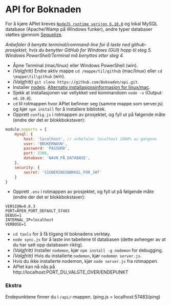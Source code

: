 API for Boknaden
==============
For å kjøre APIet kreves [`NodeJS runtime versjon 6.10.0`](https://nodejs.org) og lokal MySQL database (Apache/Wamp på Windows funker), andre typer databaser støttes gjennom [Sequelize](http://docs.sequelizejs.com/en/v3/).

*Anbefaler å benytte terminal/command-line for å laste ned github-prosjektet, hvis du benytter GitHub for Windows (GUI) hopp til steg 5.*
*Windows PowerShell/Terminal må benyttes etter steg 4.*

- Åpne Terminal (mac/linux) eller Windows PowerShell (win).
- *(Valgfritt)* Endre aktiv mappe `cd /mappe/til/github` (mac/linux) eller `cd \mappe\til\github` (win).
- *(Valgfritt)* `git clone https://github.com/Boknaden/api.git`.
-  Installer [nodejs](https://nodejs.org). [Alternativ installasjonsinformasjon for linux/mac](https://github.com/nodejs/node).
- Sjekk at installasjonen var vellykket ved kommandoen `node -v` (Output: `v6.10.0`).
- `cd` til rotmappen hvor APIet befinner seg (samme mappe som server.js) og kjør `npm install` for å installere bibliotek.
- Opprett `config.js` i rotmappen av prosjektet, og fyll ut på følgende måte (endre der det er blokkbokstaver):

```javascript
module.exports = {
    mysql: {
        host: 'localhost', // anbefaler localhost 1000% av gangene
        user: 'BRUKERNAVN',
        password: 'PASSORD',
        port: 3306,
        database: 'NAVN_PÅ_DATABASE',
    },
    security: {
        secret: 'SIGNERINGSNØKKEL_FOR_JWT'
    }
}
```

- Opprett `.env` i rotmappen av prosjektet, og fyll ut på følgende måte (endre der det er blokkbokstaver):

```
VERSION=0.0.3
PORT=ÅPEN_PORT_DEFAULT_57483
DEBUG=1
INTERNAL_IP=localhost
VERBOSE=1
```

- `cd tools` for å få tilgang til boknadens verktøy.
- `node sync.js` for å laste inn tabellene til databasen (dette avhenger av at du har satt opp databasen riktig).
- *(Valgfritt)* Installer `nodemon`, kjør `npm install -g nodemon` for debugging.
- *(Valgfritt)* Hvis du installerte `nodemon`, kjør `nodemon server.js`.
- Hvis du ikke installerte nodemon, kjør `node server.js` fra rotmappen.
- APIet kan nå nås på http://localhost:PORT_DU_VALGTE_OVER/ENDEPUNKT

### Ekstra

Endepunktene finner du i `/api/`-mappen. (ping.js = localhost:57483/ping)
